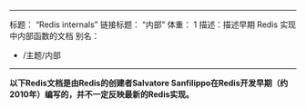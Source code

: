 ***

标题： “Redis internals”
链接标题： “内部”
体重： 1
描述：描述早期 Redis 实现中内部函数的文档
别名：

*   /主题/内部

***

**以下Redis文档是由Redis的创建者Salvatore Sanfilippo在Redis开发早期（约2010年）编写的，并不一定反映最新的Redis实现。**
